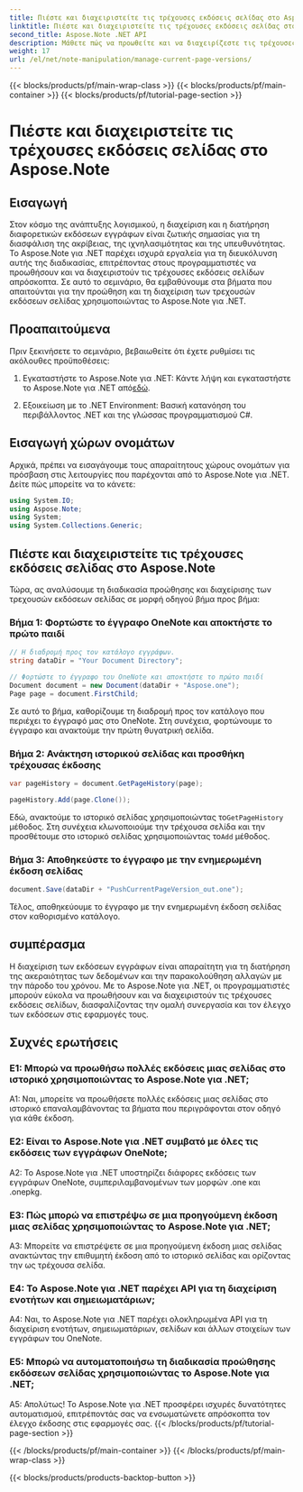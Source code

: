 ```yaml
---
title: Πιέστε και διαχειριστείτε τις τρέχουσες εκδόσεις σελίδας στο Aspose.Note
linktitle: Πιέστε και διαχειριστείτε τις τρέχουσες εκδόσεις σελίδας στο Aspose.Note
second_title: Aspose.Note .NET API
description: Μάθετε πώς να προωθείτε και να διαχειρίζεστε τις τρέχουσες εκδόσεις σελίδων στο Aspose.Note για .NET χωρίς κόπο. Βελτιώστε τον έλεγχο της έκδοσης του εγγράφου και τη συνεργασία.
weight: 17
url: /el/net/note-manipulation/manage-current-page-versions/
---
```


{{< blocks/products/pf/main-wrap-class >}}
{{< blocks/products/pf/main-container >}}
{{< blocks/products/pf/tutorial-page-section >}}

# Πιέστε και διαχειριστείτε τις τρέχουσες εκδόσεις σελίδας στο Aspose.Note

## Εισαγωγή

Στον κόσμο της ανάπτυξης λογισμικού, η διαχείριση και η διατήρηση διαφορετικών εκδόσεων εγγράφων είναι ζωτικής σημασίας για τη διασφάλιση της ακρίβειας, της ιχνηλασιμότητας και της υπευθυνότητας. Το Aspose.Note για .NET παρέχει ισχυρά εργαλεία για τη διευκόλυνση αυτής της διαδικασίας, επιτρέποντας στους προγραμματιστές να προωθήσουν και να διαχειριστούν τις τρέχουσες εκδόσεις σελίδων απρόσκοπτα. Σε αυτό το σεμινάριο, θα εμβαθύνουμε στα βήματα που απαιτούνται για την προώθηση και τη διαχείριση των τρεχουσών εκδόσεων σελίδας χρησιμοποιώντας το Aspose.Note για .NET.

## Προαπαιτούμενα

Πριν ξεκινήσετε το σεμινάριο, βεβαιωθείτε ότι έχετε ρυθμίσει τις ακόλουθες προϋποθέσεις:

1. Εγκαταστήστε το Aspose.Note για .NET: Κάντε λήψη και εγκαταστήστε το Aspose.Note για .NET από[εδώ](https://releases.aspose.com/note/net/).

2. Εξοικείωση με το .NET Environment: Βασική κατανόηση του περιβάλλοντος .NET και της γλώσσας προγραμματισμού C#.

## Εισαγωγή χώρων ονομάτων

Αρχικά, πρέπει να εισαγάγουμε τους απαραίτητους χώρους ονομάτων για πρόσβαση στις λειτουργίες που παρέχονται από το Aspose.Note για .NET. Δείτε πώς μπορείτε να το κάνετε:

```csharp
using System.IO;
using Aspose.Note;
using System;
using System.Collections.Generic;
```

## Πιέστε και διαχειριστείτε τις τρέχουσες εκδόσεις σελίδας στο Aspose.Note

Τώρα, ας αναλύσουμε τη διαδικασία προώθησης και διαχείρισης των τρεχουσών εκδόσεων σελίδας σε μορφή οδηγού βήμα προς βήμα:

### Βήμα 1: Φορτώστε το έγγραφο OneNote και αποκτήστε το πρώτο παιδί

```csharp
// Η διαδρομή προς τον κατάλογο εγγράφων.
string dataDir = "Your Document Directory";

// Φορτώστε το έγγραφο του OneNote και αποκτήστε το πρώτο παιδί
Document document = new Document(dataDir + "Aspose.one");
Page page = document.FirstChild;
```

Σε αυτό το βήμα, καθορίζουμε τη διαδρομή προς τον κατάλογο που περιέχει το έγγραφό μας στο OneNote. Στη συνέχεια, φορτώνουμε το έγγραφο και ανακτούμε την πρώτη θυγατρική σελίδα.

### Βήμα 2: Ανάκτηση ιστορικού σελίδας και προσθήκη τρέχουσας έκδοσης

```csharp
var pageHistory = document.GetPageHistory(page);

pageHistory.Add(page.Clone());
```

 Εδώ, ανακτούμε το ιστορικό σελίδας χρησιμοποιώντας το`GetPageHistory` μέθοδος. Στη συνέχεια κλωνοποιούμε την τρέχουσα σελίδα και την προσθέτουμε στο ιστορικό σελίδας χρησιμοποιώντας το`Add` μέθοδος.

### Βήμα 3: Αποθηκεύστε το έγγραφο με την ενημερωμένη έκδοση σελίδας

```csharp
document.Save(dataDir + "PushCurrentPageVersion_out.one");
```

Τέλος, αποθηκεύουμε το έγγραφο με την ενημερωμένη έκδοση σελίδας στον καθορισμένο κατάλογο.

## συμπέρασμα

Η διαχείριση των εκδόσεων εγγράφων είναι απαραίτητη για τη διατήρηση της ακεραιότητας των δεδομένων και την παρακολούθηση αλλαγών με την πάροδο του χρόνου. Με το Aspose.Note για .NET, οι προγραμματιστές μπορούν εύκολα να προωθήσουν και να διαχειριστούν τις τρέχουσες εκδόσεις σελίδων, διασφαλίζοντας την ομαλή συνεργασία και τον έλεγχο των εκδόσεων στις εφαρμογές τους.

## Συχνές ερωτήσεις

### Ε1: Μπορώ να προωθήσω πολλές εκδόσεις μιας σελίδας στο ιστορικό χρησιμοποιώντας το Aspose.Note για .NET;

A1: Ναι, μπορείτε να προωθήσετε πολλές εκδόσεις μιας σελίδας στο ιστορικό επαναλαμβάνοντας τα βήματα που περιγράφονται στον οδηγό για κάθε έκδοση.

### Ε2: Είναι το Aspose.Note για .NET συμβατό με όλες τις εκδόσεις των εγγράφων OneNote;

A2: Το Aspose.Note για .NET υποστηρίζει διάφορες εκδόσεις των εγγράφων OneNote, συμπεριλαμβανομένων των μορφών .one και .onepkg.

### Ε3: Πώς μπορώ να επιστρέψω σε μια προηγούμενη έκδοση μιας σελίδας χρησιμοποιώντας το Aspose.Note για .NET;

A3: Μπορείτε να επιστρέψετε σε μια προηγούμενη έκδοση μιας σελίδας ανακτώντας την επιθυμητή έκδοση από το ιστορικό σελίδας και ορίζοντας την ως τρέχουσα σελίδα.

### Ε4: Το Aspose.Note για .NET παρέχει API για τη διαχείριση ενοτήτων και σημειωματάριων;

A4: Ναι, το Aspose.Note για .NET παρέχει ολοκληρωμένα API για τη διαχείριση ενοτήτων, σημειωματάριων, σελίδων και άλλων στοιχείων των εγγράφων του OneNote.

### Ε5: Μπορώ να αυτοματοποιήσω τη διαδικασία προώθησης εκδόσεων σελίδας χρησιμοποιώντας το Aspose.Note για .NET;

Α5: Απολύτως! Το Aspose.Note για .NET προσφέρει ισχυρές δυνατότητες αυτοματισμού, επιτρέποντάς σας να ενσωματώνετε απρόσκοπτα τον έλεγχο έκδοσης στις εφαρμογές σας.
{{< /blocks/products/pf/tutorial-page-section >}}

{{< /blocks/products/pf/main-container >}}
{{< /blocks/products/pf/main-wrap-class >}}

{{< blocks/products/products-backtop-button >}}
